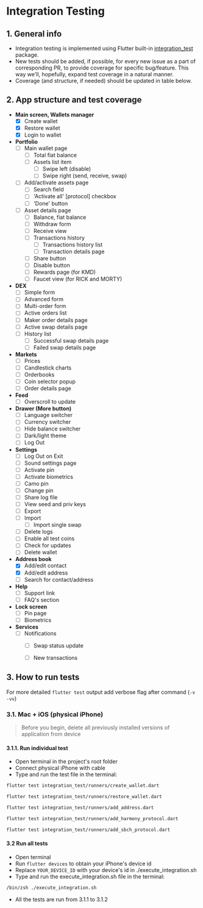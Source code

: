 # Integration Testing

## 1. General info

 - Integration testing is implemented using Flutter built-in [integration_test](https://github.com/flutter/flutter/tree/main/packages/integration_test) package.
 - New tests should be added, if possible, for every new issue as a part of corresponding PR, to provide coverage for specific bug/feature. This way we'll, hopefully, expand test coverage in a natural manner.
 - Coverage (and structure, if needed) should be updated in table below.

## 2. App structure and test coverage

 - **Main screen, Wallets manager**
   - [x] Create wallet
   - [x] Restore wallet
   - [x] Login to wallet
 - **Portfolio**
   - [ ] Main wallet page
     - [ ] Total fiat balance
     - [ ] Assets list item
       - [ ] Swipe left (disable)
       - [ ] Swipe right (send, receive, swap)
   - [ ] Add/activate assets page
     - [ ] Search field
     - [ ] 'Activate all' [protocol] checkbox
     - [ ] 'Done' button
   - [ ] Asset details page
     - [ ] Balance, fiat balance
     - [ ] Withdraw form
     - [ ] Receive view
     - [ ] Transactions history
       - [ ] Transactions history list
       - [ ] Transaction details page
     - [ ] Share button
     - [ ] Disable button
     - [ ] Rewards page (for KMD)
     - [ ] Faucet view (for RICK and MORTY)
 - **DEX**
   - [ ] Simple form
   - [ ] Advanced form
   - [ ] Multi-order form
   - [ ] Active orders list
    - [ ] Maker order details page
    - [ ] Active swap details page
   - [ ] History list
     - [ ] Successful swap details page
     - [ ] Failed swap details page
 - **Markets**
   - [ ] Prices
    - [ ] Candlestick charts
   - [ ] Orderbooks
    - [ ] Coin selector popup
    - [ ] Order details page
 - **Feed**
   - [ ] Overscroll to update
 - **Drawer (More button)**
   - [ ] Language switcher
   - [ ] Currency switcher
   - [ ] Hide balance switcher
   - [ ] Dark/light theme
   - [ ] Log Out
 - **Settings**
   - [ ] Log Out on Exit
   - [ ] Sound settings page
   - [ ] Activate pin
   - [ ] Activate biometrics
   - [ ] Camo pin
   - [ ] Change pin
   - [ ] Share log file
   - [ ] View seed and priv keys
   - [ ] Export
   - [ ] Import
     - [ ] Import single swap
   - [ ] Delete logs
   - [ ] Enable all test coins
   - [ ] Check for updates
   - [ ] Delete wallet
 - **Address book**
    - [x] Add/edit contact
    - [x] Add/edit address
    - [ ] Search for contact/address
 - **Help**
   - [ ] Support link
   - [ ] FAQ's section
 - **Lock screen**
   - [ ] Pin page
   - [ ] Biometrics
 - **Services**
   - [ ] Notifications
     - [ ] Swap status update
     - [ ] New transactions
   

## 3. How to run tests

 For more detailed `flutter test` output add verbose flag after command (`-v` `-vv`)

### 3.1. Mac + iOS (physical iPhone)
> Before you begin, delete all previously installed versions of application from device

#### 3.1.1. Run individual test
 - Open terminal in the project's root folder 
 - Connect physical iPhone with cable
 - Type and run the test file in the terminal:
```bash
flutter test integration_test/runners/create_wallet.dart
```
 
```bash
flutter test integration_test/runners/restore_wallet.dart
```
 
```bash
flutter test integration_test/runners/add_address.dart
```

```bash
flutter test integration_test/runners/add_harmony_protocol.dart
```

```bash
flutter test integration_test/runners/add_sbch_protocol.dart
```

#### 3.2 Run all tests

- Open terminal
- Run `flutter devices` to obtain your iPhone's device id
- Replace `YOUR_DEVICE_ID` with your device's id in ./execute_integration.sh
- Type and run the execute_integration.sh file in the terminal:
```bash
/bin/zsh ./execute_integration.sh
```
- All the tests are run from 3.1.1 to 3.1.2